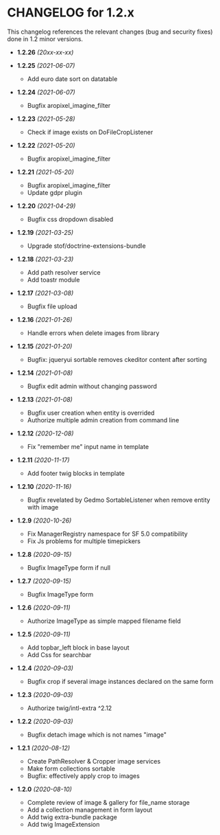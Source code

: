 CHANGELOG for 1.2.x
===================

This changelog references the relevant changes (bug and security fixes) done
in 1.2 minor versions.

* **1.2.26** *(20xx-xx-xx)*

* **1.2.25** *(2021-06-07)*
    * Add euro date sort on datatable

* **1.2.24** *(2021-06-07)*
    * Bugfix aropixel_imagine_filter

* **1.2.23** *(2021-05-28)*
    * Check if image exists on DoFileCropListener

* **1.2.22** *(2021-05-20)*
    * Bugfix aropixel_imagine_filter

* **1.2.21** *(2021-05-20)*
    * Bugfix aropixel_imagine_filter
    * Update gdpr plugin

* **1.2.20** *(2021-04-29)*
    * Bugfix css dropdown disabled

* **1.2.19** *(2021-03-25)*
    * Upgrade stof/doctrine-extensions-bundle

* **1.2.18** *(2021-03-23)*
    * Add path resolver service
    * Add toastr module

* **1.2.17** *(2021-03-08)*
    * Bugfix file upload

* **1.2.16** *(2021-01-26)*
    * Handle errors when delete images from library

* **1.2.15** *(2021-01-20)*
    * Bugfix: jqueryui sortable removes ckeditor content after sorting

* **1.2.14** *(2021-01-08)*
    * Bugfix edit admin without changing password

* **1.2.13** *(2021-01-08)*
    * Bugfix user creation when entity is overrided
    * Authorize multiple admin creation from command line

* **1.2.12** *(2020-12-08)*
  * Fix "remember me" input name in template

* **1.2.11** *(2020-11-17)*
    * Add footer twig blocks in template

* **1.2.10** *(2020-11-16)*
    * Bugfix revelated by Gedmo SortableListener when remove entity with image

* **1.2.9** *(2020-10-26)*
    * Fix ManagerRegistry namespace for SF 5.0 compatibility
    * Fix Js problems for multiple timepickers

* **1.2.8** *(2020-09-15)*
    * Bugfix ImageType form if null

* **1.2.7** *(2020-09-15)*
    * Bugfix ImageType form

* **1.2.6** *(2020-09-11)*
    * Authorize ImageType as simple mapped filename field

* **1.2.5** *(2020-09-11)*
    * Add topbar_left block in base layout
    * Add Css for searchbar

* **1.2.4** *(2020-09-03)*
    * Bugfix crop if several image instances declared on the same form

* **1.2.3** *(2020-09-03)*
    * Authorize twig/intl-extra ^2.12

* **1.2.2** *(2020-09-03)*
    * Bugfix detach image which is not names "image"

* **1.2.1** *(2020-08-12)*
    * Create PathResolver & Cropper image services
    * Make form collections sortable
    * Bugfix: effectively apply crop to images

* **1.2.0** *(2020-08-10)*
    * Complete review of image & gallery for file_name storage
    * Add a collection management in form layout
    * Add twig extra-bundle package
    * Add twig ImageExtension


